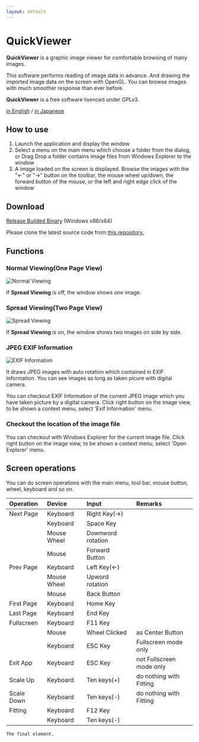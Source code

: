 ```yaml
---
layout: default
---
```


# [](#header-1)QuickViewer

**QuickViewer** is a graphic image viewer for comfortable browsing of many images.

This software performs reading of image data in advance.
And drawing the imported image data on the screen with OpenGL.
You can browse images with much smoother response than ever before.

**QuickViewer** is a free software lisenced under GPLv3.

[in English](https://kanryu.github.io/quickviewer/) / [in Japanese](https://kanryu.github.io/quickviewer/index-ja)



## How to use

1. Launch the application and display the window
1. Select a menu on the main menu which choose a folder from the dialog, or Drag Drop a folder contains image files from Windows Explorer to the window
1. A image loaded on the screen is displayed. Browse the images with the "←" or "→" button on the toolbar, the mouse wheel up/down, the forward button of the mouse, or the left and right edge click of the window

## Download

[Release Builded Binary](https://github.com/kanryu/quickviewer/releases) (Windows x86/x64)

Please clone the latest source code from [this repository.](https://github.com/kanryu/quickviewer)

## Functions

### Normal Viewing(One Page View)

![Normal Viewing](https://github.com/kanryu/quickviewer/wiki/images/singleview.jpg)

If **Spread Viewing** is off, the window shows one image.


### Spread Viewing(Two Page View)


![Spread Viewing](https://github.com/kanryu/quickviewer/wiki/images/dualview.jpg)

If **Spread Viewing** is on, the window shows two images on side by side.

### JPEG EXIF Information

![EXIF Information](https://github.com/kanryu/quickviewer/wiki/images/exifdialog.jpg)

It draws JPEG images with auto rotation which contained in EXIF Information.
You can see images as long as taken picure with digital camera.

You can checkout EXIF Information of the current JPEG image which you have taken picture by a digital camera.
Click right button on the image view, to be shown a context menu, select 'Exif Information' menu.

### Checkout the location of the image file

You can checkout with Windows Explorer for the current image file.
Click right button on the image view, to be shown a context menu, select 'Open Explorer' menu.


## Screen operations

You can do screen operations with the main menu, tool bar, mouse button, wheel, keyboard and so on.

| Operation    | Device | Input   | Remarks |
|:-------------|:-------|:--------|:--------|
| Next Page | Keyboard | Right Key(→) | |
|           | Keyboard | Space Key | |
|           | Mouse Wheel | Downword rotation | |
|           | Mouse | Forward Button   | |
| Prev Page | Keyboard | Left Key(←) | |
|           | Mouse Wheel | Upword rotation | |
|           | Mouse | Back Button | |
| First Page | Keyboard | Home Key | |
| Last Page | Keyboard | End Key | |
| Fullscreen | Keyboard | F11 Key | |
|           | Mouse | Wheel Clicked | as Center Button |
|           | Keyboard | ESC Key | Fullscreen mode only |
| Exit App  | Keyboard | ESC Key | not Fullscreen mode only |
| Scale Up  | Keyboard | Ten keys(+) | do nothing with Fitting |
| Scale Down | Keyboard | Ten keys(-) | do nothing with Fitting |
| Fitting | Keyboard | F12 Key |  |
|         | Keyboard | Ten keys(-) | |



```
The final element.
```
